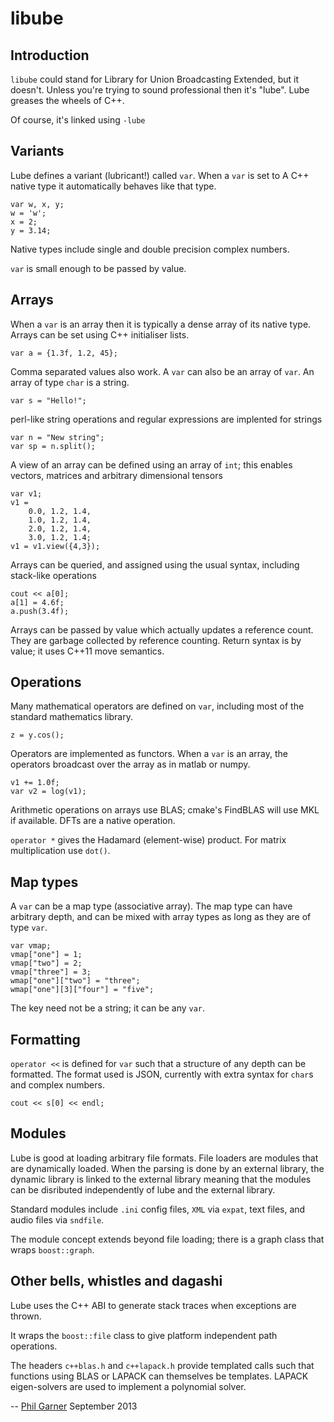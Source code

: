 # libube

## Introduction

`libube` could stand for Library for Union Broadcasting Extended, but it
doesn't.  Unless you're trying to sound professional then it's "lube".  Lube
greases the wheels of C++.
 
Of course, it's linked using `-lube`

## Variants

Lube defines a variant (lubricant!) called `var`.  When a `var` is set to A C++
native type it automatically behaves like that type.

    var w, x, y;
    w = 'w';
    x = 2;
    y = 3.14;

Native types include single and double precision complex numbers.

`var` is small enough to be passed by value.

## Arrays

When a `var` is an array then it is typically a dense array of its native type.
Arrays can be set using C++ initialiser lists.

    var a = {1.3f, 1.2, 45};

Comma separated values also work.  A `var` can also be an array of `var`.  An
array of type `char` is a string.

    var s = "Hello!";

perl-like string operations and regular expressions are implented for strings

    var n = "New string";
    var sp = n.split();

A view of an array can be defined using an array of `int`; this enables
vectors, matrices and arbitrary dimensional tensors

    var v1;
    v1 =
        0.0, 1.2, 1.4,
        1.0, 1.2, 1.4,
        2.0, 1.2, 1.4,
        3.0, 1.2, 1.4;
    v1 = v1.view({4,3});

Arrays can be queried, and assigned using the usual syntax, including
stack-like operations

    cout << a[0];
    a[1] = 4.6f;
    a.push(3.4f);

Arrays can be passed by value which actually updates a reference count.  They
are garbage collected by reference counting.  Return syntax is by value; it
uses C++11 move semantics.

## Operations

Many mathematical operators are defined on `var`, including most of the
standard mathematics library.

    z = y.cos();

Operators are implemented as functors.  When a `var` is an array, the operators
broadcast over the array as in matlab or numpy.

    v1 += 1.0f;
    var v2 = log(v1);

Arithmetic operations on arrays use BLAS; cmake's FindBLAS will use MKL if
available.  DFTs are a native operation.

`operator *` gives the Hadamard (element-wise) product.  For matrix
multiplication use `dot()`.

## Map types

A `var` can be a map type (associative array).  The map type can have arbitrary
depth, and can be mixed with array types as long as they are of type `var`.

    var vmap;
    vmap["one"] = 1;
    vmap["two"] = 2;
    vmap["three"] = 3;
    wmap["one"]["two"] = "three";
    wmap["one"][3]["four"] = "five";

The key need not be a string; it can be any `var`.

## Formatting

`operator <<` is defined for `var` such that a structure of any depth can be
formatted.  The format used is JSON, currently with extra syntax for `char`s
and complex numbers.

    cout << s[0] << endl;

## Modules

Lube is good at loading arbitrary file formats.  File loaders are modules that
are dynamically loaded.  When the parsing is done by an external library, the
dynamic library is linked to the external library meaning that the modules can
be disributed independently of lube and the external library.

Standard modules include `.ini` config files, `XML` via `expat`, text files,
and audio files via `sndfile`.

The module concept extends beyond file loading; there is a graph class that
wraps `boost::graph`.

## Other bells, whistles and dagashi

Lube uses the C++ ABI to generate stack traces when exceptions are thrown.

It wraps the `boost::file` class to give platform independent path operations.

The headers `c++blas.h` and `c++lapack.h` provide templated calls such that
functions using BLAS or LAPACK can themselves be templates.  LAPACK
eigen-solvers are used to implement a polynomial solver.


--
[Phil Garner](http://www.idiap.ch/~pgarner)
September 2013